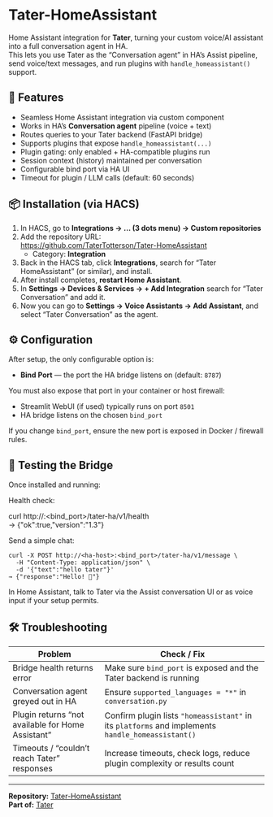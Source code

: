 # Tater-HomeAssistant

Home Assistant integration for **Tater**, turning your custom voice/AI assistant into a full conversation agent in HA.  
This lets you use Tater as the “Conversation agent” in HA’s Assist pipeline, send voice/text messages, and run plugins with `handle_homeassistant()` support.

## 🚀 Features

- Seamless Home Assistant integration via custom component  
- Works in HA’s **Conversation agent** pipeline (voice + text)  
- Routes queries to your Tater backend (FastAPI bridge)  
- Supports plugins that expose `handle_homeassistant(...)`  
- Plugin gating: only enabled + HA-compatible plugins run  
- Session context (history) maintained per conversation  
- Configurable bind port via HA UI  
- Timeout for plugin / LLM calls (default: 60 seconds)

## 📦 Installation (via HACS)

1. In HACS, go to **Integrations → … (3 dots menu) → Custom repositories**  
2. Add the repository URL:  
   https://github.com/TaterTotterson/Tater-HomeAssistant  
   - Category: **Integration**  
3. Back in the HACS tab, click **Integrations**, search for “Tater HomeAssistant” (or similar), and install.  
4. After install completes, **restart Home Assistant**.  
5. In **Settings → Devices & Services → + Add Integration** search for “Tater Conversation” and add it.  
6. Now you can go to **Settings → Voice Assistants → Add Assistant**, and select “Tater Conversation” as the agent.

## ⚙️ Configuration

After setup, the only configurable option is:

- **Bind Port** — the port the HA bridge listens on (default: `8787`)

You must also expose that port in your container or host firewall:

- Streamlit WebUI (if used) typically runs on port `8501`  
- HA bridge listens on the chosen `bind_port`

If you change `bind_port`, ensure the new port is exposed in Docker / firewall rules.

## 🧪 Testing the Bridge

Once installed and running:

Health check:

curl http://<ha-host>:<bind_port>/tater-ha/v1/health  
→ {"ok":true,"version":"1.3"}

Send a simple chat:
```
curl -X POST http://<ha-host>:<bind_port>/tater-ha/v1/message \
  -H "Content-Type: application/json" \
  -d '{"text":"hello tater"}'  
→ {"response":"Hello! 👋"}
```
In Home Assistant, talk to Tater via the Assist conversation UI or as voice input if your setup permits.

## 🛠️ Troubleshooting

| Problem | Check / Fix |
|----------|--------------|
| Bridge health returns error | Make sure `bind_port` is exposed and the Tater backend is running |
| Conversation agent greyed out in HA | Ensure `supported_languages = "*"` in `conversation.py` |
| Plugin returns “not available for Home Assistant” | Confirm plugin lists `"homeassistant"` in its `platforms` and implements `handle_homeassistant()` |
| Timeouts / “couldn’t reach Tater” responses | Increase timeouts, check logs, reduce plugin complexity or results count |

---

**Repository:** [Tater-HomeAssistant](https://github.com/TaterTotterson/Tater-HomeAssistant)  
**Part of:** [Tater](https://github.com/TaterTotterson/Tater)
